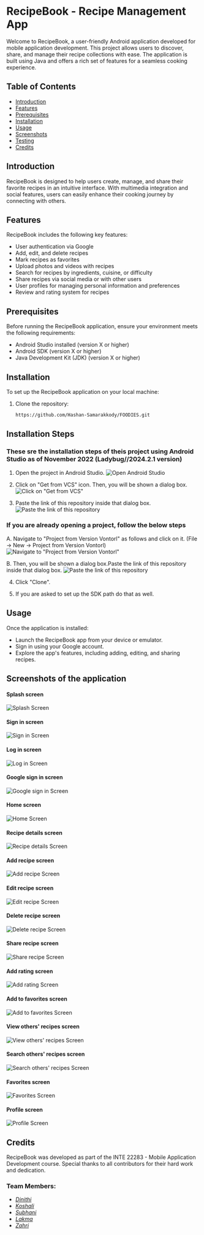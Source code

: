 # RecipeBook - Recipe Management App

Welcome to RecipeBook, a user-friendly Android application developed for mobile application development. This project allows users to discover, share, and manage their recipe collections with ease. The application is built using Java and offers a rich set of features for a seamless cooking experience.

## Table of Contents
- [Introduction](#introduction)
- [Features](#features)
- [Prerequisites](#prerequisites)
- [Installation](#installation)
- [Usage](#usage)
- [Screenshots](#screenshots)
- [Testing](#testing)
- [Credits](#credits)

## Introduction
RecipeBook is designed to help users create, manage, and share their favorite recipes in an intuitive interface. With multimedia integration and social features, users can easily enhance their cooking journey by connecting with others.

## Features
RecipeBook includes the following key features:
- User authentication via Google
- Add, edit, and delete recipes
- Mark recipes as favorites
- Upload photos and videos with recipes
- Search for recipes by ingredients, cuisine, or difficulty
- Share recipes via social media or with other users
- User profiles for managing personal information and preferences
- Review and rating system for recipes

## Prerequisites
Before running the RecipeBook application, ensure your environment meets the following requirements:
- Android Studio installed (version X or higher)
- Android SDK (version X or higher)
- Java Development Kit (JDK) (version X or higher)

## Installation
To set up the RecipeBook application on your local machine:
1. Clone the repository:
   ```bash
   https://github.com/Hashan-Samarakkody/FOODIES.git

## Installation Steps
### These sre the installation steps of theis project using Android Studio as of November 2022 (Ladybug//2024.2.1 version)

1. Open the project in Android Studio.
![Open Android Studio](image.png)

2. Click on "Get from VCS" icon. Then, you will be shown a dialog box.
![Click on "Get from VCS"](image-1.png)

3. Paste the link of this repository inside that dialog box.
![Paste the link of this repository](image-2.png)

### If you are already opening a project, follow the below steps

   A. Navigate to "Project from Version Vontorl" as follows and click on it. 
   (File -> New -> Project from Version Vontorl)
   ![Navigate to "Project from Version Vontorl"](image-3.png)

   B.  Then, you will be shown a dialog box.Paste the link of this repository inside that dialog box.
   ![Paste the link of this repository](image-4.png)


4. Click "Clone".

5. If you are asked to set up the SDK path do that as well.

## Usage
Once the application is installed:
- Launch the RecipeBook app from your device or emulator.
- Sign in using your Google account.
- Explore the app's features, including adding, editing, and sharing recipes.

## Screenshots of the application

#### Splash screen
![Splash Screen](1.png)

#### Sign in screen
![Sign in Screen](2.png)

#### Log in screen
![Log in Screen](3.png)

#### Google sign in screen
![Google sign in Screen](4.png)

#### Home screen
![Home Screen](5.png)

#### Recipe details screen
![Recipe details Screen](6.png)

#### Add recipe screen
![Add recipe Screen](7.png)

#### Edit recipe screen
![Edit recipe Screen](8.png)

#### Delete recipe screen
![Delete recipe Screen](9.png)

#### Share recipe screen
![Share recipe Screen](10.png)

#### Add rating screen
![Add rating Screen](11.png)

#### Add to favorites screen
![Add to favorites Screen](12.png)

#### View others' recipes screen
![View others' recipes Screen](13.png)

#### Search others' recipes screen
![Search others' recipes Screen](14.png)

#### Favorites screen
![Favorites Screen](15.png)

#### Profile screen
![Profile Screen](16.png)

## Credits
RecipeBook was developed as part of the INTE 22283 - Mobile Application Development course. Special thanks to all contributors for their hard work and dedication.

### Team Members:
-   _[Dinithi](https://github.com/dinithiHM)_
-   _[Koshali](https://github.com/fdo-koshali)_
-   _[Subhani](https://github.com/Subhani-dilmini)_
-   _[Lakma](https://github.com/lakma1019)_
-   _[Zahri](https://github.com/Zahri-Affa)_